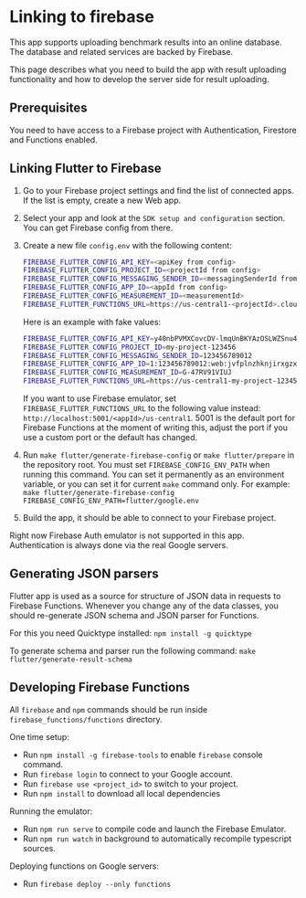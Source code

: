 # Linking to firebase

This app supports uploading benchmark results into an online database. The database and related services are backed by Firebase.

This page describes what you need to build the app with result uploading functionality and how to develop the server side for result uploading.

## Prerequisites

You need to have access to a Firebase project with Authentication, Firestore and Functions enabled.

## Linking Flutter to Firebase

1. Go to your Firebase project settings and find the list of connected apps. If the list is empty, create a new Web app.
2. Select your app and look at the `SDK setup and configuration` section. You can get Firebase config from there.
3. Create a new file `config.env` with the following content:

    ```bash
    FIREBASE_FLUTTER_CONFIG_API_KEY=<apiKey from config>
    FIREBASE_FLUTTER_CONFIG_PROJECT_ID=<projectId from config>
    FIREBASE_FLUTTER_CONFIG_MESSAGING_SENDER_ID=<messagingSenderId from config>
    FIREBASE_FLUTTER_CONFIG_APP_ID=<appId from config>
    FIREBASE_FLUTTER_CONFIG_MEASUREMENT_ID=<measurementId>
    FIREBASE_FLUTTER_FUNCTIONS_URL=https://us-central1-<projectId>.cloudfunctions.net
    ```

    Here is an example with fake values:

    ```bash
    FIREBASE_FLUTTER_CONFIG_API_KEY=y40nbPVMXCovcDV-lmqUnBKYAzOSLWZSnu4rPby
    FIREBASE_FLUTTER_CONFIG_PROJECT_ID=my-project-123456
    FIREBASE_FLUTTER_CONFIG_MESSAGING_SENDER_ID=123456789012
    FIREBASE_FLUTTER_CONFIG_APP_ID=1:123456789012:web:jvfplnzhknjirxgzxoxvqu
    FIREBASE_FLUTTER_CONFIG_MEASUREMENT_ID=G-47RV91VIUJ
    FIREBASE_FLUTTER_FUNCTIONS_URL=https://us-central1-my-project-123456.cloudfunctions.net
    ```

    If you want to use Firebase emulator, set `FIREBASE_FLUTTER_FUNCTIONS_URL` to the following value instead:
    `http://localhost:5001/<appId>/us-central1`.
    5001 is the default port for Firebase Functions at the moment of writing this, adjust the port if you use a custom port or the default has changed.

4. Run `make flutter/generate-firebase-config` or `make flutter/prepare` in the repository root.
    You must set `FIREBASE_CONFIG_ENV_PATH` when running this command.
    You can set it permanently as an environment variable, or you can set it for current `make` command only.
    For example: `make flutter/generate-firebase-config FIREBASE_CONFIG_ENV_PATH=flutter/google.env`

5. Build the app, it should be able to connect to your Firebase project.

Right now Firebase Auth emulator is not supported in this app. Authentication is always done via the real Google servers.

## Generating JSON parsers

Flutter app is used as a source for structure of JSON data in requests to Firebase Functions.
Whenever you change any of the data classes, you should re-generate JSON schema and JSON parser for Functions.

For this you need Quicktype installed: `npm install -g quicktype`

To generate schema and parser run the following command: `make flutter/generate-result-schema`

## Developing Firebase Functions

All `firebase` and `npm` commands should be run inside `firebase_functions/functions` directory.

One time setup:

* Run `npm install -g firebase-tools` to enable `firebase` console command.
* Run `firebase login` to connect to your Google account.
* Run `firebase use <project_id>` to switch to your project.
* Run `npm install` to download all local dependencies

Running the emulator:

* Run `npm run serve` to compile code and launch the Firebase Emulator.
* Run `npm run watch` in background to automatically recompile typescript sources.

Deploying functions on Google servers:

* Run `firebase deploy --only functions`
